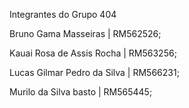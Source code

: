 Integrantes do Grupo 404

Bruno Gama Masseiras | RM562526;

Kauai Rosa de Assis Rocha | RM563256;

Lucas Gilmar Pedro da Silva | RM566231;

Murilo da Silva basto | RM565445;